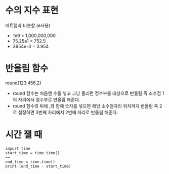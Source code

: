 # 수의 지수 표현

매트랩과 비슷함 (e사용)
- 1e9 = 1,000,000,000
- 75.25e1 = 752.5
- 3954e-3 = 3.954

# 반올림 함수
round(123.456,2)

- round 함수는 처음엔 수를 넣고 그냥 돌리면 정수부를 대상으로 반올림 즉 소수점 1의 자리에서 정수부로 반올림 해준다.
- round 함수의 뒤에 ,와 함께 숫자를 넣으면 해당 소수점자리 위치까지 반올림 즉 2로 설정하면 3번째 자리에서 2번째 자리로 반올림 해준다.

# 시간 잴 때
```
import time
start_time = time.time()
~~
end_time = time.time()
print (end_time - start_time)
```